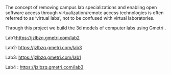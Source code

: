 The concept of removing campus lab specializations and enabling open software access through virtualization/remote access technologies is often referred to as ‘virtual labs’, not to be confused with virtual laboratories.

Through this project we build the 3d models of computer labs using Gmetri . 

Lab1:https://jzlbzq.gmetri.com/lab2

Lab2: https://jzlbzq.gmetri.com/lab3

Lab3: https://jzlbzq.gmetri.com/lab1

Lab4 : https://jzlbzq.gmetri.com/lab3

